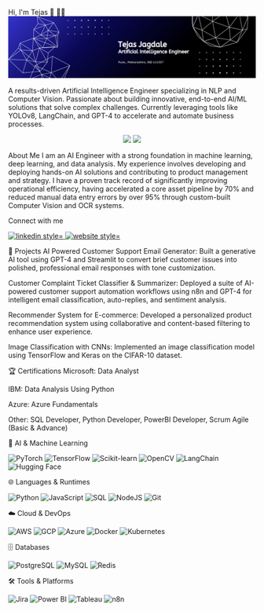Hi, I'm Tejas 👋 👨‍💻
<img src="https://github.com/tejasjagdale-ai/tejasjagdale-ai/blob/main/TejasJagdale.png" alt="banner that says Tejas Jagdale - Artificial Intelligence Engineer">

A results-driven Artificial Intelligence Engineer specializing in NLP and Computer Vision. Passionate about building innovative, end-to-end AI/ML solutions that solve complex challenges. Currently leveraging tools like YOLOv8, LangChain, and GPT-4 to accelerate and automate business processes.

<p align="center">
<img src="https://www.google.com/search?q=https://github-readme-stats.vercel.app/api%3Fusername%3Dtejasjagdale-ai%26show_icons%3Dtrue%26theme%3Ddracula%26include_all_commits%3Dtrue%26count_private%3Dtrue"/>
<img src="https://www.google.com/search?q=https://github-readme-stats.vercel.app/api/top-langs/%3Fusername%3Dtejasjagdale-ai%26layout%3Dcompact%26langs_count%3D8%26theme%3Ddracula"/>
</p>

About Me
I am an AI Engineer with a strong foundation in machine learning, deep learning, and data analysis. My experience involves developing and deploying hands-on AI solutions and contributing to product management and strategy. I have a proven track record of significantly improving operational efficiency, having accelerated a core asset pipeline by 70% and reduced manual data entry errors by over 95% through custom-built Computer Vision and OCR systems.

Connect with me

<div>
<a href="https://www.linkedin.com/in/jagdaletejas/" target="_blank">
<img src="https://img.shields.io/badge/linkedin-%231E77B5.svg?&style=for-the-badge&logo=linkedin&logoColor=white" alt="linkedin style="margin-bottom: 5px;" />
</a>
<a href="https://tejasjagdale.netlify.app/" target="_blank">
<img src="https://www.google.com/search?q=https://img.shields.io/badge/Website-844FBA.svg%3F%26style%3Dfor-the-badge%26logo%3DAbout.me%26logoColor%3Dwhite" alt="website style="margin-bottom: 5px;" />
</a>
</div>

🚀 Projects
AI Powered Customer Support Email Generator: Built a generative AI tool using GPT-4 and Streamlit to convert brief customer issues into polished, professional email responses with tone customization.

Customer Complaint Ticket Classifier & Summarizer: Deployed a suite of AI-powered customer support automation workflows using n8n and GPT-4 for intelligent email classification, auto-replies, and sentiment analysis.

Recommender System for E-commerce: Developed a personalized product recommendation system using collaborative and content-based filtering to enhance user experience.

Image Classification with CNNs: Implemented an image classification model using TensorFlow and Keras on the CIFAR-10 dataset.

🏆 Certifications
Microsoft: Data Analyst

IBM: Data Analysis Using Python

Azure: Azure Fundamentals

Other: SQL Developer, Python Developer, PowerBI Developer, Scrum Agile (Basic & Advance)

🤖 AI & Machine Learning
<p>
<img alt="PyTorch" src="https://www.google.com/search?q=https://img.shields.io/badge/PyTorch-%2523EE4C2C.svg%3Fstyle%3Dfor-the-badge%26logo%3DPyTorch%26logoColor%3Dwhite"/>
<img alt="TensorFlow" src="https://www.google.com/search?q=https://img.shields.io/badge/TensorFlow-%2523FF6F00.svg%3Fstyle%3Dfor-the-badge%26logo%3DTensorFlow%26logoColor%3Dwhite"/>
<img alt="Scikit-learn" src="https://www.google.com/search?q=https://img.shields.io/badge/scikit--learn-%2523F7931E.svg%3Fstyle%3Dfor-the-badge%26logo%3Dscikit-learn%26logoColor%3Dwhite"/>
<img alt="OpenCV" src="https://www.google.com/search?q=https://img.shields.io/badge/OpenCV-5C3EE8.svg%3Fstyle%3Dfor-the-badge%26logo%3DOpenCV%26logoColor%3Dwhite"/>
<img alt="LangChain" src="https://www.google.com/search?q=https://img.shields.io/badge/LangChain-101010.svg%3Fstyle%3Dfor-the-badge%26logo%3DLangChain%26logoColor%3Dwhite"/>
<img alt="Hugging Face" src="https://www.google.com/search?q=https://img.shields.io/badge/Hugging%2520Face-FFD21E.svg%3Fstyle%3Dfor-the-badge%26logo%3DHugging-Face%26logoColor%3Dblack"/>
</p>

🌐 Languages & Runtimes
<p>
<img alt="Python" src="https://img.shields.io/badge/Python-3776AB.svg?style=for-the-badge&logo=Python&logoColor=white"/>
<img alt="JavaScript" src="https://img.shields.io/badge/JavaScript-F7DF1E.svg?style=for-the-badge&logo=JavaScript&logoColor=black"/>
<img alt="SQL" src="https://www.google.com/search?q=https://img.shields.io/badge/SQL-025E8C.svg%3Fstyle%3Dfor-the-badge%26logo%3Dmysql%26logoColor%3Dwhite"/>
<img alt="NodeJS" src="https://img.shields.io/badge/Node.js-339933.svg?style=for-the-badge&logo=nodedotjs&logoColor=white"/>
<img alt="Git" src="https://img.shields.io/badge/Git-F05032.svg?style=for-the-badge&logo=Git&logoColor=white"/>
</p>

☁️ Cloud & DevOps
<p>
<img alt="AWS" src="https://www.google.com/search?q=https://img.shields.io/badge/Amazon%2520AWS-232F3E.svg%3Fstyle%3Dfor-the-badge%26logo%3DAmazon-AWS%26logoColor%3Dwhite"/>
<img alt="GCP" src="https://www.google.com/search?q=https://img.shields.io/badge/Google%2520Cloud-4285F4.svg%3Fstyle%3Dfor-the-badge%26logo%3DGoogle-Cloud%26logoColor%3Dwhite"/>
<img alt="Azure" src="https://img.shields.io/badge/Microsoft%20Azure-0078D4.svg?style=for-the-badge&logo=Microsoft-Azure&logoColor=white"/>
<img alt="Docker" src="https://www.google.com/search?q=https://img.shields.io/badge/Docker-2496ED.svg%3Fstyle%3Dfor-the-badge%26logo%3DDocker%26logoColor%3Dwhite"/>
<img alt="Kubernetes" src="https://www.google.com/search?q=https://img.shields.io/badge/Kubernetes-326CE5.svg%3Fstyle%3Dfor-the-badge%26logo%3DKubernetes%26logoColor%3Dwhite"/>
</p>

🗄️ Databases
<p>
<img alt="PostgreSQL" src="https://www.google.com/search?q=https://img.shields.io/badge/PostgreSQL-4169E1.svg%3Fstyle%3Dfor-the-badge%26logo%3DPostgreSQL%26logoColor%3Dwhite"/>
<img alt="MySQL" src="https://img.shields.io/badge/MySQL-4479A1.svg?style=for-the-badge&logo=MySQL&logoColor=white"/>
<img alt="Redis" src="https://www.google.com/search?q=https://img.shields.io/badge/Redis-DC382D.svg%3Fstyle%3Dfor-the-badge%26logo%3DRedis%26logoColor%3Dwhite"/>
</p>

🛠️ Tools & Platforms
<p>
<img alt="Jira" src="https://www.google.com/search?q=https://img.shields.io/badge/Jira-0052CC.svg%3Fstyle%3Dfor-the-badge%26logo%3DJira%26logoColor%3Dwhite"/>
<img alt="Power BI" src="https://www.google.com/search?q=https://img.shields.io/badge/Power%2520BI-F2C811.svg%3Fstyle%3Dfor-the-badge%26logo%3DPower-BI%26logoColor%3Dblack"/>
<img alt="Tableau" src="https://www.google.com/search?q=https://img.shields.io/badge/Tableau-E97627.svg%3Fstyle%3Dfor-the-badge%26logo%3DTableau%26logoColor%3Dwhite"/>
<img alt="n8n" src="https://www.google.com/search?q=https://img.shields.io/badge/n8n-1A1A1A.svg%3Fstyle%3Dfor-the-badge%26logo%3Dn8n%26logoColor%3Dwhite"/>
</p>
